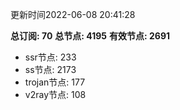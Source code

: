 更新时间2022-06-08 20:41:28

**总订阅: 70**
**总节点: 4195**
**有效节点: 2691**
- ssr节点: 233
- ss节点: 2173
- trojan节点: 177
- v2ray节点: 108
